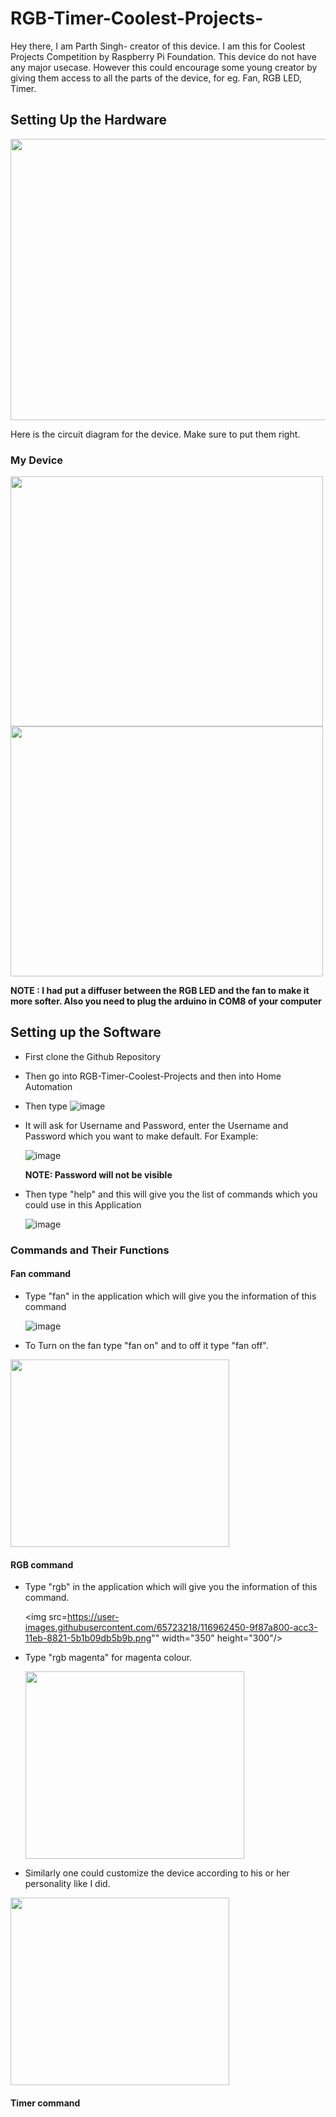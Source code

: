 # RGB-Timer-Coolest-Projects-

Hey there, I am Parth Singh- creator of this device. I am this for Coolest Projects Competition by Raspberry Pi Foundation.
This device do not have any major usecase. However this could encourage some young creator by giving them access to all the parts of the device, for eg. Fan, RGB LED, Timer.

## Setting Up the Hardware

<img src="https://user-images.githubusercontent.com/65723218/116958340-deaffc00-acb7-11eb-8957-d0cc5eb98d9e.jpeg" width="750" height="450"/>

Here is the circuit diagram for the device. Make sure to put them right.

### My Device

<img src="https://user-images.githubusercontent.com/65723218/116960378-d3f86580-acbd-11eb-9d95-56cf2923a35a.jpeg" width="500" height="400"/>
<img src="https://user-images.githubusercontent.com/65723218/116960384-d8248300-acbd-11eb-8201-044c2d7a4db2.jpeg" width="500" height="400"/>

**NOTE : I had put a diffuser between the RGB LED and the fan to make it more softer. Also you need to plug the arduino in COM8 of your computer**

## Setting up the Software

* First clone the Github Repository

* Then go into RGB-Timer-Coolest-Projects and then into Home Automation

* Then type
  ![image](https://user-images.githubusercontent.com/65723218/116961373-d1e3d600-acc0-11eb-9723-efeab6e1f321.png)

* It will ask for Username and Password, enter the Username and Password which you want to make default.
   For Example:
   
    ![image](https://user-images.githubusercontent.com/65723218/116961591-63534800-acc1-11eb-9914-d9c324a00fb9.png)
    
    **NOTE: Password will not be visible**
 
* Then type "help" and this will give you the list of commands which you could use in this Application
    
    ![image](https://user-images.githubusercontent.com/65723218/116961908-2fc4ed80-acc2-11eb-8414-7ad3302b4b1b.png)

### Commands and Their Functions
      
  #### Fan command
  
  * Type "fan" in the application which will give you the information of this command
  
    
      ![image](https://user-images.githubusercontent.com/65723218/116962072-a82bae80-acc2-11eb-9508-113070420d98.png)
      
  * To Turn on the fan type "fan on" and to off it type "fan off".
    
   <img src="https://user-images.githubusercontent.com/65723218/116962500-bd550d00-acc3-11eb-9324-0f9d6f8f5fbc.png" width="350" height="300"/>
   
  #### RGB command
  
  * Type "rgb" in the application which will give you the information of this command.
    
    <img src=https://user-images.githubusercontent.com/65723218/116962450-9f87a800-acc3-11eb-8821-5b1b09db5b9b.png"" width="350" height="300"/>
   
  * Type "rgb magenta" for magenta colour.
    
    <img src="https://user-images.githubusercontent.com/65723218/116962610-115ff180-acc4-11eb-855d-a33795f26ba1.png" width="350" height="300"/>

  * Similarly one could customize the device according to his or her personality like I did.
   
   <img src="https://user-images.githubusercontent.com/65723218/116962705-57b55080-acc4-11eb-950b-556164f3def3.png" width="350" height="300"/>

  #### Timer command    
    
    
    
    
    
    
    
    
    
    
    
    
    
    






